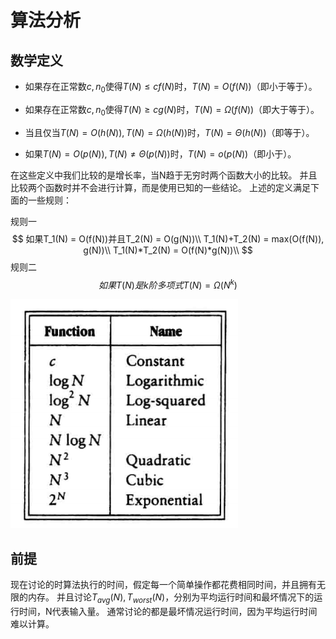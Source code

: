 # 算法分析

## 数学定义

- 如果存在正常数$c,n_0$使得$T(N) \le cf(N)$时，$T(N)=O(f(N))$（即小于等于）。

- 如果存在正常数$c,n_0$使得$T(N) \ge cg(N)$时，$T(N)=\Omega(f(N))$（即大于等于）。

- 当且仅当$T(N) = O(h(N)), T(N) = \Omega(h(N))$时，$T(N) = \Theta(h(N))$（即等于）。

- 如果$T(N) = O(p(N)), T(N) \neq \Theta(p(N))$时，$T(N) = o(p(N))$（即小于）。

在这些定义中我们比较的是增长率，当N趋于无穷时两个函数大小的比较。
并且比较两个函数时并不会进行计算，而是使用已知的一些结论。
上述的定义满足下面的一些规则：

规则一
$$ 
如果T_1(N) = O(f(N))并且T_2(N) = O(g(N))\\
T_1(N)+T_2(N) = max(O(f(N)), g(N))\\
T_1(N)*T_2(N) = O(f(N)*g(N))\\
$$
规则二
$$如果T(N)是k阶多项式T(N) = \Omega(N^k)$$

![GrowthRate]

## 前提

现在讨论的时算法执行的时间，假定每一个简单操作都花费相同时间，并且拥有无限的内存。
并且讨论$T_{avg}(N), T_{worst}(N)$，分别为平均运行时间和最坏情况下的运行时间，N代表输入量。
通常讨论的都是最坏情况运行时间，因为平均运行时间难以计算。

[GrowthRate]:GrowthRate.png
